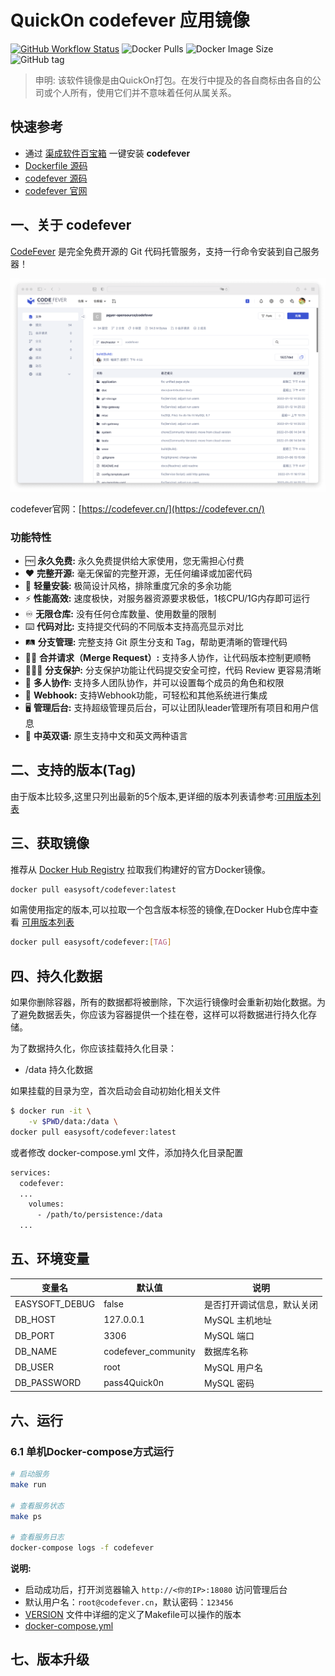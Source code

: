 <!-- 该文档是模板生成，手动修改的内容会被覆盖，详情参见：https://github.com/quicklyon/template-toolkit -->
# QuickOn codefever 应用镜像

[![GitHub Workflow Status](https://github.com/quicklyon/codefever-docker/actions/workflows/docker.yml/badge.svg)](https://github.com/quicklyon/codefever-docker/actions/workflows/docker.yml)
![Docker Pulls](https://img.shields.io/docker/pulls/easysoft/codefever?style=flat-square)
![Docker Image Size](https://img.shields.io/docker/image-size/easysoft/codefever?style=flat-square)
![GitHub tag](https://img.shields.io/github/v/tag/quicklyon/codefever-docker?style=flat-square)

> 申明: 该软件镜像是由QuickOn打包。在发行中提及的各自商标由各自的公司或个人所有，使用它们并不意味着任何从属关系。

## 快速参考

- 通过 [渠成软件百宝箱](https://www.qucheng.com/app-install/codefever-install-1.html) 一键安装 **codefever**
- [Dockerfile 源码](https://github.com/quicklyon/codefever-docker)
- [codefever 源码](https://github.com/PGYER/codefever)
- [codefever 官网](https://codefever.cn/)

## 一、关于 codefever

[CodeFever](https://codefever.cn) 是完全免费开源的 Git 代码托管服务，支持一行命令安装到自己服务器！

![screenshots](https://raw.githubusercontent.com/quicklyon/codefever-docker/master/.template/screenshot.png)

codefever官网：[https://codefever.cn/](https://codefever.cn/)

### **功能特性**

- 🆓 **永久免费:** 永久免费提供给大家使用，您无需担心付费
- ❤️ **完整开源:** 毫无保留的完整开源，无任何编译或加密代码
- 🥬 **轻量安装:** 极简设计风格，排除重度冗余的多余功能
- ⚡️ **性能高效:** 速度极快，对服务器资源要求极低，1核CPU/1G内存即可运行
- ♾️ **无限仓库:** 没有任何仓库数量、使用数量的限制
- ⌨️ **代码对比:** 支持提交代码的不同版本支持高亮显示对比
- 🛤️ **分支管理:** 完整支持 Git 原生分支和 Tag，帮助更清晰的管理代码
- 🙋‍♂️ **合并请求（Merge Request）:** 支持多人协作，让代码版本控制更顺畅
- 🙅🏻‍♀️ **分支保护:** 分支保护功能让代码提交安全可控，代码 Review 更容易清晰
- 👥 **多人协作:** 支持多人团队协作，并可以设置每个成员的角色和权限
- 🔌 **Webhook:** 支持Webhook功能，可轻松和其他系统进行集成
- 🖥️ **管理后台:** 支持超级管理员后台，可以让团队leader管理所有项目和用户信息
- 💬 **中英双语:** 原生支持中文和英文两种语言

## 二、支持的版本(Tag)

由于版本比较多,这里只列出最新的5个版本,更详细的版本列表请参考:[可用版本列表](https://hub.docker.com/r/easysoft/codefever/tags/)

<!-- 这里是镜像的【Tag】信息，通过命令维护，详情参考：https://github.com/quicklyon/template-toolkit -->

## 三、获取镜像

推荐从 [Docker Hub Registry](https://hub.docker.com/r/easysoft/codefever) 拉取我们构建好的官方Docker镜像。

```bash
docker pull easysoft/codefever:latest
```

如需使用指定的版本,可以拉取一个包含版本标签的镜像,在Docker Hub仓库中查看 [可用版本列表](https://hub.docker.com/r/easysoft/codefever/tags/)

```bash
docker pull easysoft/codefever:[TAG]
```

## 四、持久化数据

如果你删除容器，所有的数据都将被删除，下次运行镜像时会重新初始化数据。为了避免数据丢失，你应该为容器提供一个挂在卷，这样可以将数据进行持久化存储。

为了数据持久化，你应该挂载持久化目录：

- /data 持久化数据

如果挂载的目录为空，首次启动会自动初始化相关文件

```bash
$ docker run -it \
    -v $PWD/data:/data \
docker pull easysoft/codefever:latest
```

或者修改 docker-compose.yml 文件，添加持久化目录配置

```bash
services:
  codefever:
  ...
    volumes:
      - /path/to/persistence:/data
  ...
```

## 五、环境变量

| 变量名           | 默认值               | 说明                      |
| ---------------- | ------------------- | ------------------------- |
| EASYSOFT_DEBUG   | false               | 是否打开调试信息，默认关闭   |
| DB_HOST          | 127.0.0.1           | MySQL 主机地址             |
| DB_PORT          | 3306                | MySQL 端口                 |
| DB_NAME          | codefever_community | 数据库名称                 |
| DB_USER          | root                | MySQL 用户名               |
| DB_PASSWORD      | pass4Quick0n        | MySQL 密码                 |

## 六、运行

### 6.1 单机Docker-compose方式运行

```bash
# 启动服务
make run

# 查看服务状态
make ps

# 查看服务日志
docker-compose logs -f codefever

```

**说明:**

- 启动成功后，打开浏览器输入 `http://<你的IP>:18080` 访问管理后台
- 默认用户名：`root@codefever.cn`，默认密码：`123456`
- [VERSION](https://github.com/quicklyon/codefever-docker/blob/master/VERSION) 文件中详细的定义了Makefile可以操作的版本
- [docker-compose.yml](https://github.com/quicklyon/codefever-docker/blob/master/docker-compose.yml)

## 七、版本升级

<!-- 这里是镜像的【版本升级】信息，通过命令维护，详情参考：https://github.com/quicklyon/template-toolkit -->
